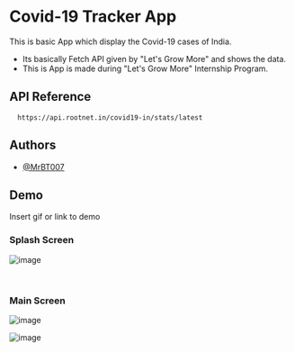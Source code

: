 
# Covid-19 Tracker App

This is basic App which display the Covid-19 cases of India.
* Its basically Fetch API given by "Let's Grow More" and shows the data.
* This is App is made during "Let's Grow More" Internship Program. 

## API Reference


```http
  https://api.rootnet.in/covid19-in/stats/latest
```






## Authors

- [@MrBT007](https://github.com/MrBT007)


## Demo

Insert gif or link to demo

### Splash Screen

![image](https://user-images.githubusercontent.com/85051271/183648067-0f0e67cc-d955-477d-ba5d-69fc3f9410e6.png)

​
### Main Screen

![image](https://user-images.githubusercontent.com/85051271/183648195-71aac6c0-2778-4d1e-b6f1-a955f2085add.png)

![image](https://user-images.githubusercontent.com/85051271/183648306-cd25aea6-dd4c-4d99-8ad7-353aee54f654.png)



